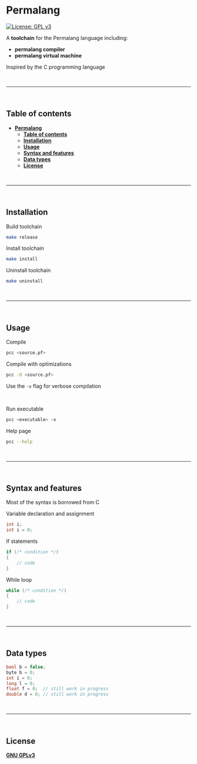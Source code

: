 # **Permalang**

[![License: GPL v3](https://img.shields.io/badge/License-GPLv3-blue.svg)](https://www.gnu.org/licenses/gpl-3.0)

A **toolchain** for the Permalang language including:
- **permalang compiler**
- **permalang virtual machine**

Inspired by the C programming language

<br>

---
<br>

## **Table of contents**

- [**Permalang**](#permalang)
  - [**Table of contents**](#table-of-contents)
  - [**Installation**](#installation)
  - [**Usage**](#usage)
  - [**Syntax and features**](#syntax-and-features)
  - [**Data types**](#data-types)
  - [**License**](#license)

<br>

---
<br>

## **Installation**

Build toolchain
```bash
make release
```
Install toolchain
```bash
make install
```
Uninstall toolchain
```bash
make uninstall
```

<br>

---
<br>

## **Usage**

Compile
```bash
pcc <source.pf>
```
Compile with optimizations
```bash
pcc -O <source.pf>
```
Use the `-v` flag for verbose compilation

<br>

Run executable
```bash
pcc <executable> -x
```
Help page
```bash
pcc --help
```

<br>

---
<br>

## **Syntax and features**

Most of the syntax is borrowed from C

Variable declaration and assignment
```c
int i;
int i = 0;
```

If statements
```c
if (/* condition */)
{
    // code
}
```

While loop
```c
while (/* condition */)
{
    // code
}
```

<br>

---
<br>

## **Data types**

```c
bool b = false;
byte b = 0;
int i = 0;
long l = 0;
float f = 0;  // still work in progress
double d = 0; // still work in progress
```

<br>

---
<br>

## **License**

[**GNU GPLv3**](LICENSE)

